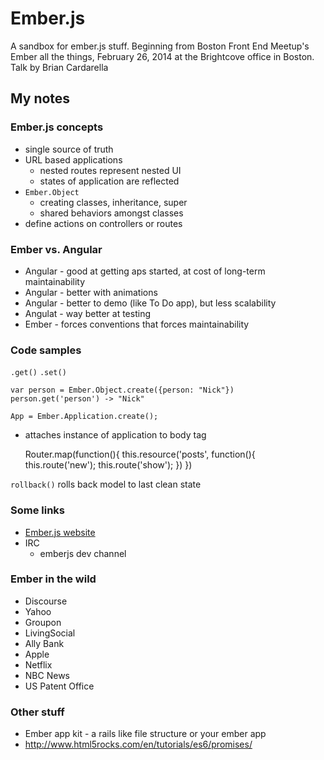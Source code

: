 Ember.js
================

A sandbox for ember.js stuff. Beginning from Boston Front End Meetup's Ember all the things, February 26, 2014 at the Brightcove office in Boston. Talk by Brian Cardarella

My notes
--------------

### Ember.js concepts
* single source of truth
* URL based applications 
  * nested routes represent nested UI
  * states of application are reflected
* `Ember.Object`
  * creating classes, inheritance, super
  * shared behaviors amongst classes
* define actions on controllers or routes

### Ember vs. Angular
* Angular - good at getting aps started, at cost of long-term maintainability
* Angular - better with animations
* Angular - better to demo (like To Do app), but less scalability
* Angulat - way better at testing
* Ember -  forces conventions that forces maintainability

### Code samples
`.get()`
`.set()`

`var person = Ember.Object.create({person: "Nick"})`
`person.get('person') -> "Nick"`

`App = Ember.Application.create();`
* attaches instance of application to body tag

    Router.map(function(){
	    this.resource('posts', function(){
		    this.route('new');
		    this.route('show');
	    })
    })

`rollback()` rolls back model to last clean state

### Some links
* [Ember.js website](http://emberjs.com)
* IRC
  * emberjs dev channel

### Ember in the wild
* Discourse
* Yahoo
* Groupon
* LivingSocial
* Ally Bank
* Apple
* Netflix
* NBC News
* US Patent Office

### Other stuff
* Ember app kit - a rails like file structure or your ember app
* http://www.html5rocks.com/en/tutorials/es6/promises/